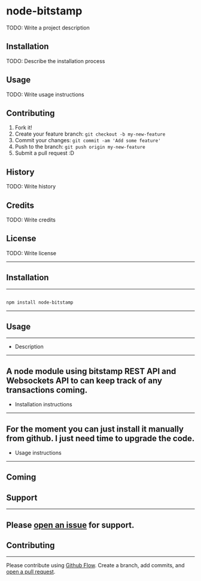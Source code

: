 # node-bitstamp

TODO: Write a project description

## Installation

TODO: Describe the installation process

## Usage

TODO: Write usage instructions

## Contributing

1. Fork it!
2. Create your feature branch: `git checkout -b my-new-feature`
3. Commit your changes: `git commit -am 'Add some feature'`
4. Push to the branch: `git push origin my-new-feature`
5. Submit a pull request :D

## History

TODO: Write history

## Credits

TODO: Write credits

## License

TODO: Write license

---
## Installation
---
```sh

npm install node-bitstamp
```
---
## Usage
---
* Description
---
A node module using bitstamp REST API and Websockets API to can keep track of any transactions coming.
---
* Installation instructions
---
For the moment you can just install it manually from github.
I just need time to upgrade the code.
---
* Usage instructions
---
Coming
---
## Support
---
Please [open an issue](https://github.com/myNodeModules/node-bitstamp/issues/new) for support.
---
## Contributing

---

Please contribute using [Github Flow](https://guides.github.com/introduction/flow/). Create a branch, add commits, and [open a pull request](https://github.com/myNodeModules/node-bitstamp/compare/).

